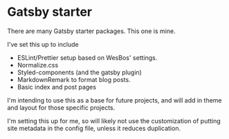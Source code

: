 # Gatsby starter

There are many Gatsby starter packages. This one is mine. 

I've set this up to include

* ESLint/Prettier setup based on WesBos' settings.
* Normalize.css
* Styled-components (and the gatsby plugin)
* MarkdownRemark to format blog posts.
* Basic index and post pages

I'm intending to use this as a base for future projects, and will add in theme and layout for those specific projects.

I'm setting this up for me, so will likely not use the customization of putting site metadata in the config file, unless it reduces duplication.

